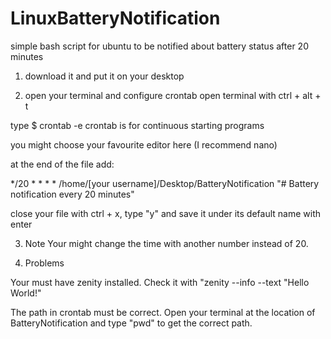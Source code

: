 # LinuxBatteryNotification
simple bash script for ubuntu to be notified about battery status after 20 minutes

1. download it and put it on your desktop

2. open your terminal and configure crontab
open terminal with ctrl + alt + t

type 
$ crontab -e
crontab is for continuous starting programs

you might choose your favourite editor here (I recommend nano)

at the end of the file add:

*/20 * * * * /home/[your username]/Desktop/BatteryNotification
"# Battery notification every 20 minutes"

close your file with ctrl + x, type "y" and save it under its default name with enter

3. Note
Your might change the time with another number instead of 20.

4. Problems

Your must have zenity installed. Check it with "zenity --info --text "Hello World!"

The path in crontab must be correct. Open your terminal at the location of BatteryNotification and 
type "pwd" to get the correct path.
